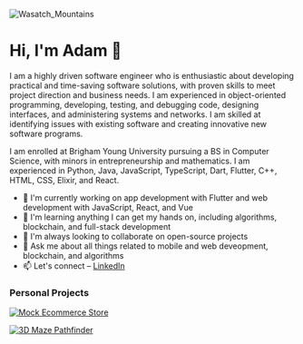 ![Wasatch_Mountains](https://user-images.githubusercontent.com/67769113/164125409-a9b4a43c-525b-483c-8daf-636ad3f793ff.jpeg)

# Hi, I'm Adam 👋

I am a highly driven software engineer who is enthusiastic about developing practical and time-saving software solutions, with proven skills to meet project direction and business needs. I am experienced in object-oriented programming, developing, testing, and debugging code, designing interfaces, and administering systems and networks. I am skilled at identifying issues with existing software and creating innovative new software programs.

I am enrolled at Brigham Young University pursuing a BS in Computer Science, with minors in entrepreneurship and mathematics. I am experienced in Python, Java, JavaScript, TypeScript, Dart, Flutter, C++, HTML, CSS, Elixir, and React.

- 🔭 I'm currently working on app development with Flutter and web development with JavaScript, React, and Vue
- 🌱 I'm learning anything I can get my hands on, including algorithms, blockchain, and full-stack development
- 👯 I'm always looking to collaborate on open-source projects
- 💬 Ask me about all things related to mobile and web deveopment, blockchain, and algorithms
- 📫 Let's connect – [LinkedIn](https://www.linkedin.com/in/adam-rounsville/)

### Personal Projects

[![Mock Ecommerce Store](https://github-readme-stats.vercel.app/api/pin/?username=adamrounsville&repo=Mock-Ecommerce-Store)](https://github.com/adamrounsville/Mock-Ecommerce-Store)

[![3D Maze Pathfinder](https://github-readme-stats.vercel.app/api/pin/?username=adamrounsville&repo=3D-Maze-Pathfinder)](https://github.com/adamrounsville/3D-Maze-Pathfinder)
